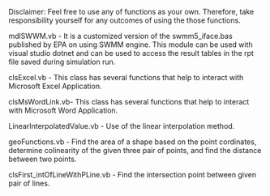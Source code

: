 Disclaimer: Feel free to use any of functions as your own. Therefore, take responsibility yourself for any outcomes of using the those functions.

mdlSWWM.vb - It is a customized version of the swmm5_iface.bas published by EPA on using SWMM engine. This module can be used with visual studio dotnet and can be used to access the result tables in the rpt file saved during simulation run.

clsExcel.vb - This class has several functions that help to interact with Microsoft Excel Application.

clsMsWordLink.vb- This class has several functions that help to interact with Microsoft Word Application.

LinearInterpolatedValue.vb - Use of the linear interpolation method.

geoFunctions.vb - Find the area of a shape based on the point cordinates, determine colinearity of the given three pair of points, and find the distance between two points.

clsFirst_intOfLineWithPLine.vb - Find the intersection point between given pair of lines.
